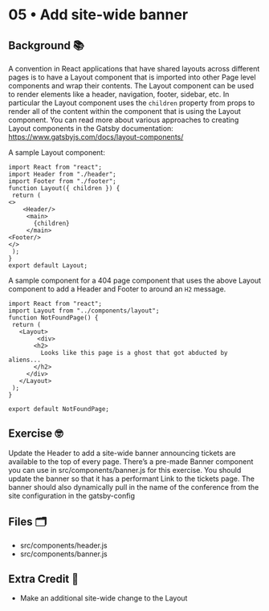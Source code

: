 # 05 • Add site-wide banner
## Background 📚
A convention in React applications that have shared layouts across different pages is to have a Layout component that is imported into other Page level components and wrap their contents. The Layout component can be used to render elements like a header, navigation, footer, sidebar, etc. In particular the Layout component uses the `children` property from props to render all of the content within the component that is using the Layout component. You can read more about various approaches to creating Layout components in the Gatsby documentation: https://www.gatsbyjs.com/docs/layout-components/ 
 
A sample Layout component: 
```
import React from "react";
import Header from "./header";
import Footer from "./footer";
function Layout({ children }) {
 return (
<>
	<Header/>
     <main>
       {children}
     </main>
<Footer/>
</>
 );
}
export default Layout;
```
 
A sample component for a 404 page component that uses the above Layout component to add a Header and Footer to around an `H2` message.  

```
import React from "react";
import Layout from "../components/layout";
function NotFoundPage() {
 return (
   <Layout>
        <div>
       <h2>
         Looks like this page is a ghost that got abducted by aliens...
       </h2>
     </div>
   </Layout>
 );
}
 
export default NotFoundPage;
```
 
## Exercise 🤓
Update the Header to add a site-wide banner announcing tickets are available to the top of every page. 
There’s a pre-made Banner component you can use in src/components/banner.js for this exercise.
You should update the banner so that it has a performant Link to the tickets page. 
The banner should also dynamically pull in the name of the conference from the site configuration in the gatsby-config 
 
## Files 🗂
- src/components/header.js
- src/components/banner.js

## Extra Credit 💯
- Make an additional site-wide change to the Layout 
